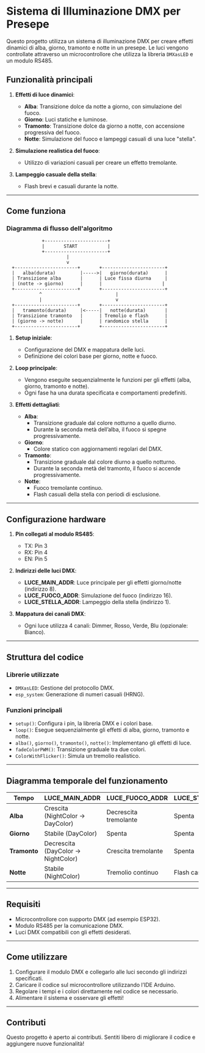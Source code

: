 # Sistema di Illuminazione DMX per Presepe

Questo progetto utilizza un sistema di illuminazione DMX per creare effetti dinamici di alba, giorno, tramonto e notte in un presepe. Le luci vengono controllate attraverso un microcontrollore che utilizza la libreria `DMXasLED` e un modulo RS485.

## Funzionalità principali

1. **Effetti di luce dinamici**:
   - **Alba**: Transizione dolce da notte a giorno, con simulazione del fuoco.
   - **Giorno**: Luci statiche e luminose.
   - **Tramonto**: Transizione dolce da giorno a notte, con accensione progressiva del fuoco.
   - **Notte**: Simulazione del fuoco e lampeggi casuali di una luce "stella".

2. **Simulazione realistica del fuoco**:
   - Utilizzo di variazioni casuali per creare un effetto tremolante.
   
3. **Lampeggio casuale della stella**:
   - Flash brevi e casuali durante la notte.

---

## Come funziona

### Diagramma di flusso dell'algoritmo
                 +-----------------------+
                 |       START           |
                 +-----------------------+
                          |
                          v
      +-----------------------+       +-----------------------+
      |   alba(durata)         |----->|   giorno(durata)      |
      | Transizione alba       |      | Luce fissa diurna     |
      | (notte -> giorno)      |      |                      |
      +-----------------------+       +-----------------------+
                ^                           |
                |                           v
      +-----------------------+       +-----------------------+
      |   tramonto(durata)     |<-----|   notte(durata)       |
      | Transizione tramonto   |      | Tremolio e flash      |
      | (giorno -> notte)      |      | randomico stella      |
      +-----------------------+       +-----------------------+
      


1. **Setup iniziale**:
   - Configurazione del DMX e mappatura delle luci.
   - Definizione dei colori base per giorno, notte e fuoco.

2. **Loop principale**:
   - Vengono eseguite sequenzialmente le funzioni per gli effetti (alba, giorno, tramonto e notte).
   - Ogni fase ha una durata specificata e comportamenti predefiniti.

3. **Effetti dettagliati**:
   - **Alba**:
     - Transizione graduale dal colore notturno a quello diurno.
     - Durante la seconda metà dell’alba, il fuoco si spegne progressivamente.
   - **Giorno**:
     - Colore statico con aggiornamenti regolari del DMX.
   - **Tramonto**:
     - Transizione graduale dal colore diurno a quello notturno.
     - Durante la seconda metà del tramonto, il fuoco si accende progressivamente.
   - **Notte**:
     - Fuoco tremolante continuo.
     - Flash casuali della stella con periodi di esclusione.

---

## Configurazione hardware

1. **Pin collegati al modulo RS485**:
   - TX: Pin 3
   - RX: Pin 4
   - EN: Pin 5

2. **Indirizzi delle luci DMX**:
   - **LUCE_MAIN_ADDR**: Luce principale per gli effetti giorno/notte (indirizzo 8).
   - **LUCE_FUOCO_ADDR**: Simulazione del fuoco (indirizzo 16).
   - **LUCE_STELLA_ADDR**: Lampeggio della stella (indirizzo 1).

3. **Mappatura dei canali DMX**:
   - Ogni luce utilizza 4 canali: Dimmer, Rosso, Verde, Blu (opzionale: Bianco).

---

## Struttura del codice

### Librerie utilizzate
- `DMXasLED`: Gestione del protocollo DMX.
- `esp_system`: Generazione di numeri casuali (HRNG).

### Funzioni principali
- `setup()`: Configura i pin, la libreria DMX e i colori base.
- `loop()`: Esegue sequenzialmente gli effetti di alba, giorno, tramonto e notte.
- `alba()`, `giorno()`, `tramonto()`, `notte()`: Implementano gli effetti di luce.
- `fadeColorPWM()`: Transizione graduale tra due colori.
- `ColorWithFlicker()`: Simula un tremolio realistico.

---

## Diagramma temporale del funzionamento

| Tempo        | LUCE_MAIN_ADDR                      | LUCE_FUOCO_ADDR            | LUCE_STELLA_ADDR     |
|--------------|-------------------------------------|----------------------------|----------------------|
| **Alba**     | Crescita (NightColor → DayColor)    | Decrescita tremolante      | Spenta               |
| **Giorno**   | Stabile (DayColor)                  | Spenta                     | Spenta               |
| **Tramonto** | Decrescita (DayColor → NightColor)  | Crescita tremolante        | Spenta               |
| **Notte**    | Stabile (NightColor)                | Tremolio continuo          | Flash casuali        |

---

## Requisiti

- Microcontrollore con supporto DMX (ad esempio ESP32).
- Modulo RS485 per la comunicazione DMX.
- Luci DMX compatibili con gli effetti desiderati.

---

## Come utilizzare

1. Configurare il modulo DMX e collegarlo alle luci secondo gli indirizzi specificati.
2. Caricare il codice sul microcontrollore utilizzando l’IDE Arduino.
3. Regolare i tempi e i colori direttamente nel codice se necessario.
4. Alimentare il sistema e osservare gli effetti!

---

## Contributi

Questo progetto è aperto ai contributi. Sentiti libero di migliorare il codice e aggiungere nuove funzionalità!
